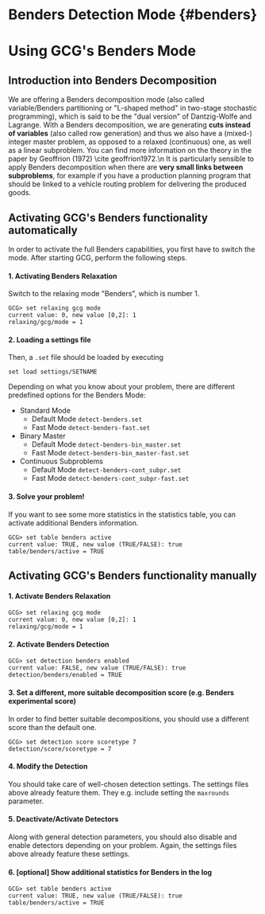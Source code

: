 # Benders Detection Mode {#benders}

# Using GCG's Benders Mode

## Introduction into Benders Decomposition
We are offering a Benders decomposition mode (also called variable/Benders partitioning or "L-shaped method" 
in two-stage stochastic programming), which is said to be the "dual version" of Dantzig-Wolfe and Lagrange.
With a Benders decomposition, we are generating **cuts instead of variables** (also called row generation)
and thus we also have a (mixed-) integer master problem, as opposed to a relaxed (continuous) one, as well
as a linear subproblem. You can find more information on the theory in the paper by Geoffrion (1972) \cite geoffrion1972.\n
It is particularly sensible to apply Benders decomposition when there are **very small links between subproblems**,
for example if you have a production planning program that should be linked to a vehicle routing problem for delivering
the produced goods.

## Activating GCG's Benders functionality automatically
In order to activate the full Benders capabilities, you first have to switch the mode. After starting GCG,
perform the following steps.

#### 1. Activating Benders Relaxation
Switch to the relaxing mode "Benders", which is number 1.
```
GCG> set relaxing gcg mode
current value: 0, new value [0,2]: 1
relaxing/gcg/mode = 1

```

#### 2. Loading a settings file
Then, a `.set` file should be loaded by executing
```
set load settings/SETNAME
```

Depending on what you know about your problem, there are different predefined options for the Benders Mode:

- Standard Mode
  - Default Mode `detect-benders.set`
  - Fast Mode `detect-benders-fast.set`
- Binary Master
  - Default Mode `detect-benders-bin_master.set`
  - Fast Mode `detect-benders-bin_master-fast.set`
- Continuous Subproblems
  - Default Mode `detect-benders-cont_subpr.set`
  - Fast Mode `detect-benders-cont_subpr-fast.set`

#### 3. Solve your problem!
If you want to see some more statistics in the statistics table, you can activate additional Benders
information. 

```
GCG> set table benders active
current value: TRUE, new value (TRUE/FALSE): true
table/benders/active = TRUE
```

## Activating GCG's Benders functionality manually
#### 1. Activate Benders Relaxation
```
GCG> set relaxing gcg mode
current value: 0, new value [0,2]: 1
relaxing/gcg/mode = 1
```

#### 2. Activate Benders Detection
```
GCG> set detection benders enabled
current value: FALSE, new value (TRUE/FALSE): true
detection/benders/enabled = TRUE
```

#### 3. Set a different, more suitable decomposition score (e.g. Benders experimental score)
In order to find better suitable decompositions, you should use a different score than the default one.
```
GCG> set detection score scoretype 7
detection/score/scoretype = 7
```

#### 4. Modify the Detection
You should take care of well-chosen detection settings. The settings files above already feature them.
They e.g. include setting the `maxrounds` parameter.

#### 5. Deactivate/Activate Detectors
Along with general detection parameters, you should also disable and enable detectors depending on
your problem. Again, the settings files above already feature these settings.

#### 6. [optional] Show additional statistics for Benders in the log
```
GCG> set table benders active
current value: TRUE, new value (TRUE/FALSE): true
table/benders/active = TRUE
```